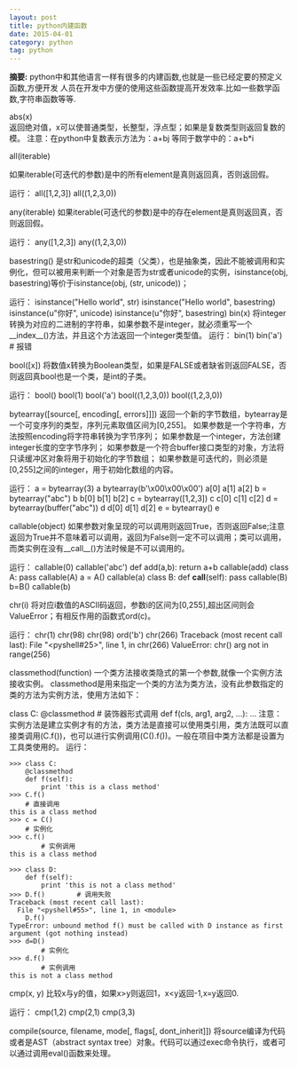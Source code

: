 ```yaml
---
layout: post
title: python内建函数
date: 2015-04-01
category: python
tag: python
---
```

**摘要:**
python中和其他语言一样有很多的内建函数,也就是一些已经定要的预定义函数,方便开发
人员在开发中方便的使用这些函数提高开发效率.比如一些数学函数,字符串函数等等.


abs(x)  
返回绝对值，x可以使普通类型，长整型，浮点型；如果是复数类型则返回复数的模。
注意：在python中复数表示方法为：a+bj  等同于数学中的：a+b*i

all(iterable)

如果iterable(可迭代的参数)是中的所有element是真则返回真，否则返回假。

运行：
all([1,2,3])
all((1,2,3,0))

any(iterable)
如果iterable(可迭代的参数)是中的存在element是真则返回真，否则返回假。

运行：
any([1,2,3])
any((1,2,3,0))

basestring()
是str和unicode的超类（父类），也是抽象类，因此不能被调用和实例化，但可以被用来判断一个对象是否为str或者unicode的实例，isinstance(obj, basestring)等价于isinstance(obj, (str, unicode))；

运行：
isinstance("Hello world", str)
isinstance("Hello world", basestring)
isinstance(u"你好", unicode)
isinstance(u"你好", basestring)
bin(x)
将integer转换为对应的二进制的字符串，如果参数不是integer，就必须重写一个__index__()方法，并且这个方法返回一个integer类型值。
运行：
bin(1)
bin('a')  # 报错

bool([x])
将数值x转换为Boolean类型，如果是FALSE或者缺省则返回FALSE，否则返回真bool也是一个类，是int的子类。

运行：
bool()
bool(1) 
bool('a') 
bool((1,2,3,0)) 
bool((1,2,3,0))

bytearray([source[, encoding[, errors]]])
返回一个新的字节数组，bytearray是一个可变序列的类型，序列元素取值区间为[0,255]。
如果参数是一个字符串，方法按照encoding将字符串转换为字节序列；
如果参数是一个integer，方法创建integer长度的空字节序列；
如果参数是一个符合buffer接口类型的对象，方法将只读缓冲区对象将用于初始化的字节数组；
如果参数是可迭代的，则必须是[0,255]之间的integer，用于初始化数组的内容。

运行：
a = bytearray(3)
a
bytearray(b'\x00\x00\x00')
a[0]
a[1] 
a[2] 
b = bytearray("abc") 
b
b[0]
b[1] 
b[2] 
c = bytearray([1,2,3]) 
c
c[0]
c[1] 
c[2] 
d = bytearray(buffer("abc")) 
d
d[0]
d[1] 
d[2] 
e = bytearray()
e

callable(object)
如果参数对象呈现的可以调用则返回True，否则返回False;注意返回为True并不意味着可以调用，返回为False则一定不可以调用；类可以调用，而类实例在没有__call__()方法时候是不可以调用的。

运行：
callable(0)
callable('abc') 
def add(a,b): 
    return a+b
callable(add) 
class A: 
    pass
callable(A) 
a = A() 
callable(a)
class B:
    def __call__(self):
         pass
callable(B) 
b=B() 
callable(b)

chr(i)
将对应i数值的ASCII码返回，参数i的区间为[0,255],超出区间则会ValueError；有相反作用的函数式ord(c)。

运行：
chr(1)
chr(98) 
chr(98) 
ord('b') 
chr(266)
Traceback (most recent call last):
  File "<pyshell#25>", line 1, in <module>
    chr(266)
ValueError: chr() arg not in range(256)

classmethod(function)
一个类方法接收类隐式的第一个参数,就像一个实例方法接收实例。
classmethod是用来指定一个类的方法为类方法，没有此参数指定的类的方法为实例方法，使用方法如下：

class C:
    @classmethod        # 装饰器形式调用
        def f(cls, arg1, arg2, ...): ...
注意：实例方法是建立实例才有的方法，类方法是直接可以使用类引用，类方法既可以直接类调用(C.f())，也可以进行实例调用(C().f())。一般在项目中类方法都是设置为工具类使用的。
运行：
```
>>> class C:
	@classmethod
	def f(self):
		print 'this is a class method'
>>> C.f()
    # 直接调用
this is a class method
>>> c = C()
    # 实例化
>>> c.f()
        # 实例调用
this is a class method

>>> class D:
	def f(self):
		print 'this is not a class method'
>>> D.f()        # 调用失败
Traceback (most recent call last):
  File "<pyshell#55>", line 1, in <module>
    D.f()
TypeError: unbound method f() must be called with D instance as first argument (got nothing instead)
>>> d=D()
        # 实例化
>>> d.f()
        # 实例调用
this is not a class method
```

cmp(x, y)
比较x与y的值，如果x>y则返回1，x<y返回-1,x=y返回0.

运行：
cmp(1,2)
cmp(2,1)
cmp(3,3)

compile(source, filename, mode[, flags[, dont_inherit]])
将source编译为代码或者是AST（abstract syntax tree）对象。代码可以通过exec命令执行，或者可以通过调用eval()函数来处理。


